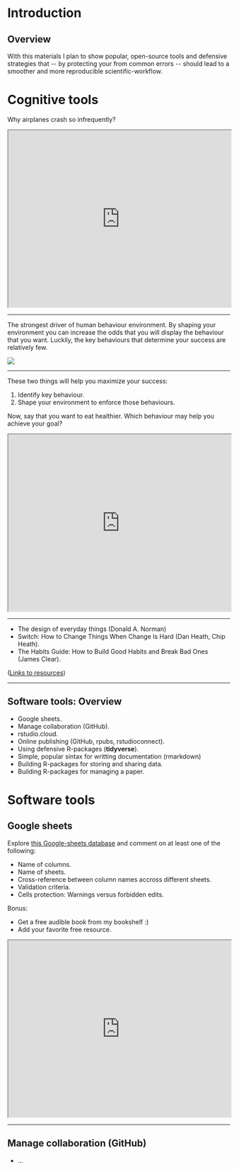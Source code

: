 # Introduction

## Overview

With this materials I plan to show popular, open-source tools and defensive strategies that -- by protecting your from common errors -- should lead to a smoother and more reproducible scientific-workflow.

# Cognitive tools

Why airplanes crash so infrequently?

<iframe src="https://todaysmeet.com/room/3260822/embed?type=live&hide_ui=0" height="400" width="100%"></iframe>

---

The strongest driver of human behaviour environment. By shaping your environment you can increase the odds that you will display the behaviour that you want. Luckily, the key behaviours that determine your success are relatively few. 

![](https://i.imgur.com/j6aUh1q.png)

---

These two things will help you maximize your success:

1. Identify key behaviour. 
2. Shape your environment to enforce those behaviours. 

Now, say that you want to eat healthier. Which behaviour may help you achieve your goal?

<iframe src="https://todaysmeet.com/room/3260823/embed?type=live&hide_ui=0" height="400" width="100%"></iframe>

---

* The design of everyday things (Donald A. Norman)
* Switch: How to Change Things When Change Is Hard (Dan Heath, Chip Heath).
* The Habits Guide: How to Build Good Habits and Break Bad Ones (James Clear).

([Links to resources](https://docs.google.com/spreadsheets/d/1GtAW9t6A6zcEpIQvCaylcFpQkbjNgWjz7XYotHL9gbs/edit?usp=sharing))

---

## Software tools: Overview

* Google sheets.
* Manage collaboration (GitHub).
* rstudio.cloud.
* Online publishing (GitHub, rpubs, rstudioconnect).
* Using defensive R-packages (__tidyverse__).
* Simple, popular sintax for writting documentation (rmarkdown)
* Building R-packages for storing and sharing data.
* Building R-packages for managing a paper.

# Software tools

## Google sheets

Explore [this Google-sheets database](https://bit.ly/share-wisdom) and comment on at least one of the following:

* Name of columns.
* Name of sheets.
* Cross-reference between column names accross different sheets.
* Validation criteria.
* Cells protection: Warnings versus forbidden edits.

Bonus: 

* Get a free audible book from my bookshelf :)
* Add your favorite free resource.

<iframe src="https://todaysmeet.com/room/3260861/embed?type=live&hide_ui=0" height="400" width="100%"></iframe>

---

## Manage collaboration (GitHub)

* ...
